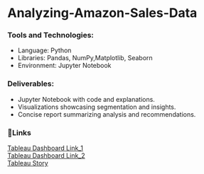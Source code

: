 # Analyzing-Amazon-Sales-Data
<h3>Tools and Technologies:</h3>
<ul>
<li>Language: Python
<li>Libraries: Pandas, NumPy,Matplotlib, Seaborn
<li>Environment: Jupyter Notebook
</ul>
<h3>Deliverables:</h3>
<ul>
<li>Jupyter Notebook with code and explanations.
<li>Visualizations showcasing segmentation and insights.
<li>Concise report summarizing analysis and recommendations.
</ul>
<h3>🔗Links</h3>
<a href=https://public.tableau.com/app/profile/s.sreedhar/viz/AmazonSalesDashboard_17211052778210/Dashboard1>Tableau Dashboard Link_1</a><br>
<a href=https://public.tableau.com/app/profile/s.sreedhar/viz/AmazonSalesDashboard1/Dashboard2>Tableau Dashboard Link_2</a><br>
<a href=https://public.tableau.com/app/profile/s.sreedhar/viz/Amazon_Sales_Story/Story1>Tableau Story</a>

